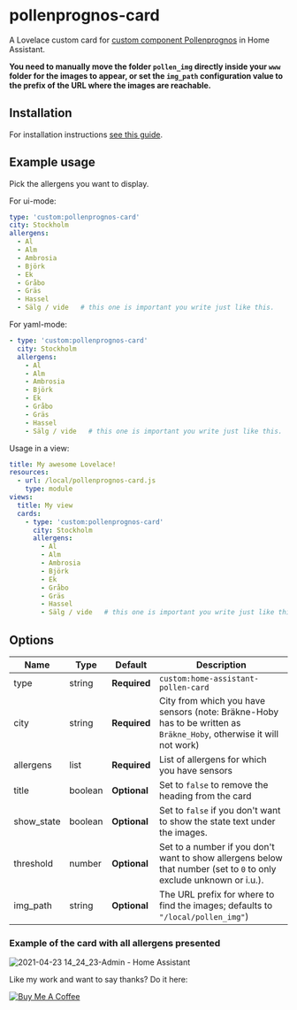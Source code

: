 # pollenprognos-card
A Lovelace custom card for [custom component Pollenprognos](https://github.com/JohNan/homeassistant-pollenprognos) in Home Assistant.

<b>You need to manually move the folder `pollen_img` directly inside your `www`
folder for the images to appear, or set the `img_path` configuration value to
the prefix of the URL where the images are reachable.</b>

## Installation

For installation instructions [see this guide](https://github.com/thomasloven/hass-config/wiki/Lovelace-Plugins).

## Example usage
Pick the allergens you want to display.

For ui-mode:
```yaml
type: 'custom:pollenprognos-card'
city: Stockholm
allergens:
  - Al
  - Alm
  - Ambrosia
  - Björk
  - Ek
  - Gråbo
  - Gräs
  - Hassel
  - Sälg / vide   # this one is important you write just like this.
```

For yaml-mode:
```yaml
- type: 'custom:pollenprognos-card'
  city: Stockholm
  allergens:
    - Al
    - Alm
    - Ambrosia
    - Björk
    - Ek
    - Gråbo
    - Gräs
    - Hassel
    - Sälg / vide   # this one is important you write just like this.
```

Usage in a view:
```yaml
title: My awesome Lovelace!
resources:
  - url: /local/pollenprognos-card.js
    type: module
views:
  title: My view
  cards:
    - type: 'custom:pollenprognos-card'
      city: Stockholm
      allergens:
        - Al
        - Alm
        - Ambrosia
        - Björk
        - Ek
        - Gråbo
        - Gräs
        - Hassel
        - Sälg / vide   # this one is important you write just like this.
```

## Options

| Name | Type | Default | Description
| ---- | ---- | ------- | -----------
| type | string | **Required** | `custom:home-assistant-pollen-card`
| city | string | **Required** | City from which you have sensors (note: Bräkne-Hoby has to be written as `Bräkne_Hoby`, otherwise it will not work)
| allergens | list | **Required** | List of allergens for which you have sensors
| title | boolean | **Optional** | Set to `false` to remove the heading from the card
| show_state | boolean | **Optional** | Set to `false` if you don't want to show the state text under the images.
| threshold | number | **Optional** | Set to a number if you don't want to show allergens below that number (set to `0` to only exclude unknown or i.u.).
| img_path | string | **Optional** | The URL prefix for where to find the images; defaults to `"/local/pollen_img"`)

### Example of the card with all allergens presented
![2021-04-23 14_24_23-Admin - Home Assistant](https://user-images.githubusercontent.com/22006797/115870566-b4e91080-a43f-11eb-843e-1f5efbcc2a84.png)

Like my work and want to say thanks? Do it here:

<a href="https://www.buymeacoffee.com/iq1f96D" target="_blank"><img src="https://www.buymeacoffee.com/assets/img/custom_images/purple_img.png" alt="Buy Me A Coffee" style="height: auto !important;width: auto !important;" ></a>
